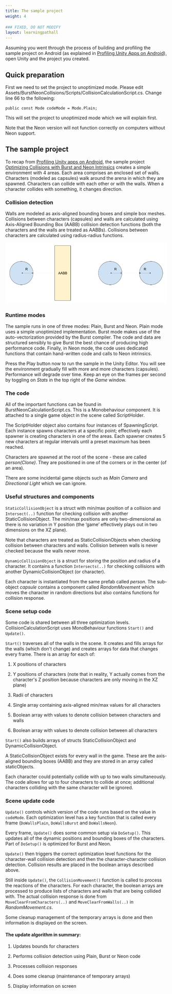 ```yaml
---
title: The sample project
weight: 4

### FIXED, DO NOT MODIFY
layout: learningpathall
---
```

Assuming you went through the process of building and profiling the sample project on Android (as explained in [Profiling Unity Apps on Android](/learning-paths/mobile-graphics-and-gaming/profiling-unity-apps-on-android)), open Unity and the project you created.

## Quick preparation
First we need to set the project to unoptimized mode. Please edit Assets/BurstNeonCollisions/Scripts/CollisionCalculationScript.cs. Change line 66 to the following:

```
public const Mode codeMode = Mode.Plain;
```

This will set the project to unoptimized mode which we will explain first.

Note that the Neon version will not function correctly on computers without Neon support.

## The sample project
To recap from [Profiling Unity apps on Android](/learning-paths/mobile-graphics-and-gaming/profiling-unity-apps-on-android), the sample project [Optimizing Collisions with Burst and Neon Intrinsics](https://assetstore.unity.com/packages/essentials/tutorial-projects/optimizing-collisions-with-burst-and-neon-intrinsics-196303) creates a simple environment with 4 areas. Each area comprises an enclosed set of walls. Characters (modeled as capsules) walk around the arena in which they are spawned. Characters can collide with each other or with the walls. When a character collides with something, it changes direction.

### Collision detection
Walls are modeled as axis-aligned bounding boxes and simple box meshes. Collisions between characters (capsules) and walls are calculated using Axis-Aligned Bounding Box (AABB) collision detection functions (both the characters and the walls are treated as AABBs). Collisions between characters are calculated using radius-radius functions.

![Collision detection#center](images/collision-detection.png)

### Runtime modes
The sample runs in one of three modes: Plain, Burst and Neon. Plain mode uses a simple unoptimized implementation. Burst mode makes use of the auto-vectorization provided by the Burst compiler. The code and data are structured sensibly to give Burst the best chance of producing high performance code. Finally, in Neon mode, the code uses dedicated functions that contain hand-written code and calls to Neon intrinsics.

Press the Play button now to run the sample in the Unity Editor. You will see the environment gradually fill with more and more characters (capsules). Performance will degrade over time. Keep an eye on the frames per second by toggling on _Stats_ in the top right of the _Game_ window.

### The code
All of the important functions can be found in BurstNeonCalculationScript.cs. This is a Monobehaviour component. It is attached to a single game object in the scene called ScriptHolder.

The ScriptHolder object also contains four instances of SpawningScript. Each instance spawns characters at a specific point; effectively each spawner is creating characters in one of the areas. Each spawner creates 5 new characters at regular intervals until a preset maximum has been reached.

Characters are spawned at the root of the scene - these are called _person(Clone)_. They are positioned in one of the corners or in the center (of an area).

There are some incidental game objects such as _Main Camera_ and _Directional Light_ which we can ignore.

### Useful structures and components
`StaticCollisionObject` is a struct with min/max position of a collision and `Intersect(..)` function for checking collision with another StaticCollisionObject. The min/max positions are only two-dimensional as there is no variation in Y position (the ‘game’ effectively plays out in two dimensions on the XZ plane).

Note that characters are treated as StaticCollisionObjects when checking collision between characters and walls. Collision between walls is never checked because the walls never move.

`DynamicCollisionObject` is a struct for storing the position and radius of a character. It contains a function `Intersects(..)` for checking collisions with another DynamicCollisionObject (or character).

Each character is instantiated from the same prefab called _person_. The sub-object _capsule_ contains a component called _RandomMovement_ which moves the character in random directions but also contains functions for collision response.

### Scene setup code

Some code is shared between all three optimization levels. CollisionCalculationScript uses MonoBehaviour functions `Start()` and `Update()`.

`Start()` traverses all of the walls in the scene. It creates and fills arrays for the walls (which don't change) and creates arrays for data that changes every frame. There is an array for each of:

1. X positions of characters

1. Y positions of characters (note that in reality, Y actually comes from the character's Z position because characters are only moving in the XZ plane)

1. Radii of characters

1. Single array containing axis-aligned min/max values for all characters

1. Boolean array with values to denote collision between characters and walls

1. Boolean array with values to denote collision between all characters

`Start()` also builds arrays of structs StaticCollisionObject and DynamicCollisionObject.

A StaticCollisionObject exists for every wall in the game. These are the axis-aligned bounding boxes (AABB) and they are stored in an array called staticObjects.

Each character could potentially collide with up to two walls simultaneously. The code allows for up to four characters to collide at once; additional characters colliding with the same character will be ignored.

### Scene update code

`Update()` controls which version of the code runs based on the value in `codeMode`. Each optimization level has a key function that is called every frame (`DoWallsPlain`, `DoWallsBurst` and `DoWallsNeon`).

Every frame, `Update()` does some common setup via `DoSetup()`. This updates all of the dynamic positions and bounding boxes of the characters. Part of `DoSetup()` is optimized for Burst and Neon.

`Update()` then triggers the correct optimization level functions for the character-wall collision detection and then the character-character collision detection. Collision results are placed in the boolean arrays described above.

Still inside `Update()`, the `CollisionMovement()` function is called to process the reactions of the characters. For each character, the boolean arrays are processed to produce lists of characters and walls that are being collided with. The actual collision response is done from `MoveClearFromCharacters(..)` and `MoveClearFromWalls(..)` in _RandomMovement.cs_.

Some cleanup management of the temporary arrays is done and then information is displayed on the screen.

#### The update algorithm in summary:

1. Updates bounds for characters

1. Performs collision detection using Plain, Burst or Neon code

1. Processes collision responses

1. Does some cleanup (maintenance of temporary arrays)

1. Display information on screen
